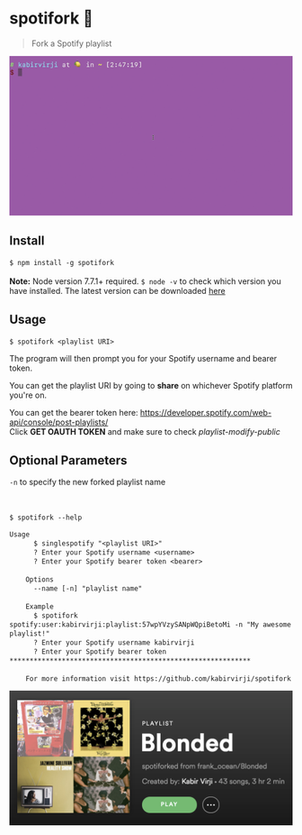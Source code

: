 # spotifork 🍴

> Fork a Spotify playlist

![](spotifork-demo.gif)
<!-- need new gif with name parameter -->

## Install
`$ npm install -g spotifork` <br><br>
**Note:** Node version 7.7.1+ required. `$ node -v` to check which version you have installed. The latest version can be downloaded [here](https://nodejs.org/en/)

## Usage
`$ spotifork <playlist URI>`

The program will then prompt you for your Spotify username and bearer token. <br>

You can get the playlist URI by going to **share** on whichever Spotify platform you're on. <br>

You can get the bearer token here: https://developer.spotify.com/web-api/console/post-playlists/ <br>
Click **GET OAUTH TOKEN** and make sure to check *playlist-modify-public* 

## Optional Parameters

`-n` to specify the new forked playlist name

<br>

`$ spotifork --help`

```
Usage
      $ singlespotify "<playlist URI>"
      ? Enter your Spotify username <username>
      ? Enter your Spotify bearer token <bearer>

    Options
      --name [-n] "playlist name"

    Example
      $ spotifork spotify:user:kabirvirji:playlist:57wpYVzySANpWQpiBetoMi -n "My awesome playlist!"
      ? Enter your Spotify username kabirvirji
      ? Enter your Spotify bearer token ************************************************************

    For more information visit https://github.com/kabirvirji/spotifork
```

![](spotifork-playlist.png)